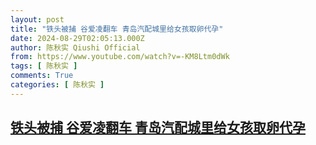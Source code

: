 ```yaml
---
layout: post
title: "铁头被捕 谷爱凌翻车 青岛汽配城里给女孩取卵代孕"
date: 2024-08-29T02:05:13.000Z
author: 陈秋实 Qiushi Official
from: https://www.youtube.com/watch?v=-KM8Ltm0dWk
tags: [ 陈秋实 ]
comments: True
categories: [ 陈秋实 ]
---
```

<!--1724897113000-->
[铁头被捕 谷爱凌翻车 青岛汽配城里给女孩取卵代孕](https://www.youtube.com/watch?v=-KM8Ltm0dWk)
------

<div>

</div>
